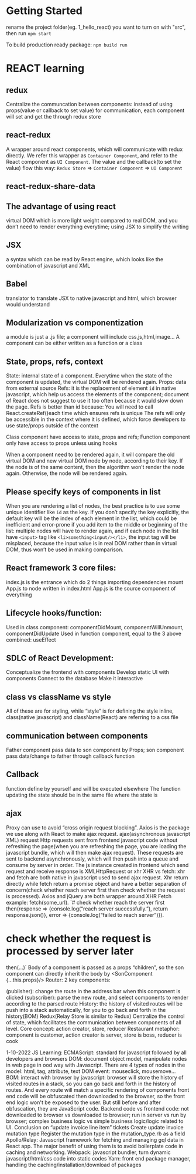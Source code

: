# Getting Started
rename the project folder(eg. 1_hello_react) you want to turn on with "src", then run `npm start`

To build production ready package: `npm build run`

# REACT learning

## redux
Centralize the communcation between components: instead of using props(value or callback to set value) for communication, each component will set and get the through redux store

## react-redux
A wrapper around react components, which will communicate with redux directly.
We refer this wrapper as `Container Component`, and refer to the React component as `UI Component`.
The value and the callback(to set the value) flow this way: `Redux Store` => `Container Component` => `UI Component`

## react-redux-share-data



## The advantage of using react
virtual DOM which is more light weight compared to real DOM, and you don’t need to render everything everytime; using JSX to simplify the writing
## JSX
a syntax which can be read by React engine, which looks like the combination of javascript and XML
## Babel 
translator to translate JSX to native javascript and html, which browser would understand
## Modularization vs componentization
a module is just a .js file; a component will include css,js,html,image…
A component can be either written as a function or a class
## State, props, refs, context
State: internal state of a component. Everytime when the state of the component is updated, the virtual DOM will be rendered again.
Props: data from external source
Refs: it is the replacement of element `id` in native javascript, which help us access the elements of the component; document of React does not suggest to use it too often because it would slow down the page. 
Refs is better than id because: 
You will need to call React.createRef()each time which ensures refs is unique
The refs will only be accessible  in the context where it is defined, which force developers to use state/props outside of the context

Class component have access to state, props and refs; Function component only have access to props unless using hooks


When a component need to be rendered again, it will compare the old virtual DOM and new virtual DOM node by node, according to their key. If the node is of the same content, then the algorithm won’t render the node again. Otherwise, the node will be rendered again. 

## Please specify keys of components in list
When you are rendering a list of nodes, the best practice is to use some unique identifier like `id` as the key. If you don’t specify the key explicitly, the default key will be the index of each element in the list, which could be inefficient and error-prone if you add item to the middle or beginning of the list: 
multiple nodes will have to render again, 
and if each node in the list have `<input>` tag like `<li>something<input/></li>`, the input tag will be misplaced, because the input value is in real DOM rather than in virtual DOM, thus won’t be used in making comparison.

## React framework 3 core files: 
index.js is the entrance which do 2 things
importing dependencies
mount App.js to node <root> written in index.html
App.js is the source component of everything
## Lifecycle hooks/function: 
Used in class component: componentDidMount, componentWillUnmount, componentDidUpdate
Used in function component, equal to the 3 above combined: useEffect
## SDLC of React Development:
Conceptualize the frontend with components
Develop static UI with components
Connect to the database
Make it interactive
## class vs className vs style
All of these are for styling, while “style” is for defining the style inline, class(native javascript) and className(React) are referring to a css file

## communication between components
Father component pass data to son component by Props; son component pass data/change to father through callback function
## Callback 
function define by yourself and will be executed elsewhere
The function updating the state should be in the same file where the state is

## ajax
Proxy can use to avoid “cross origin request blocking”. Axios is the package we use along with React to make ajax request. 
ajax(asynchronous javascript XML) request
Http requests sent from frontend javascript code without refreshing the page(when you are refreshing the page, you are loading the javascript bundle, which will then make ajax request). These requests are sent to backend asynchronously, which will then push into a queue and consume by server in order.
The js instance created in frontend which send request and receive response is XMLHttpRequest or xhr
XHR vs fetch: xhr and fetch are both native in javascript used to send ajax request. Xhr return directly while fetch return a promise object and have a better separation of concern(check whether reach server first then check whether the request is processed). Axios and jQuery are both wrapper around XHR
Fetch example:
fetch(some_url).
	`# check whether reach the server first
then(response => {console.log(“reach server successfully.”), return response.json()},
        error => {console.log(“failed to reach server”)}).
# check whether the request is processed by server later
then(...)`
Body of a component is passed as a props “children”, so the son component can directly inherit the body by <SonComponent {...this.props}/>
Router:
	2 key components:
<Link>(publisher): change the route in the address bar when this component is clicked
<Routes>(subscriber): parse the new route, and select components to render according to the parsed route
	History: 
the history of visited routes will be push into a stack automatically, for you to go back and forth in the history(BOM)
Redux(Relay Store is similar to Redux)
Centralize the control of state, which facilitates the communication between components of all level.
Core concept: action creator, store, reducer
	Restaurant metaphor: component is customer, action creator is server, store is boss, reducer is cook


1-10-2022
JS Learning:
ECMAScript: standard for javascript followed by all developers and browsers
DOM: document object model, manipulate nodes in web page in ood way with Javascript. There are 4 types of nodes in the model: html, tag, attribute, text
DOM event: mouseclick, mousemove...
BOM: interact with browser by javascript: browser will store the history of visited routes in a stack, so you can go back and forth in the history of routes. And every route will match a specific rendering of components
front end code will be obfuscated then downloaded to the browser, so the front end logic won't be exposed to the user. But still before and after obfuscation, they are JavaScript code.
Backend code vs frontend code: not downloaded to browser vs downloaded to browser; run in server vs run by browser; complex business logic vs simple business logic/logic related to UI.
Conclusion on “update invoice line item” tickets
Create update invoice mutation type
Register the mutation type in the mutation_type.rb as a field
Apollo/Relay: Javascript framework for fetching and managing gql data in React app. The major benefit of using them is to avoid boilerplate code in caching and networking.
Webpack: javascript bundler, turn dynamic javascript/html/css code into static codes
Yarn: front end package manager, handling the caching/installation/download of packages

